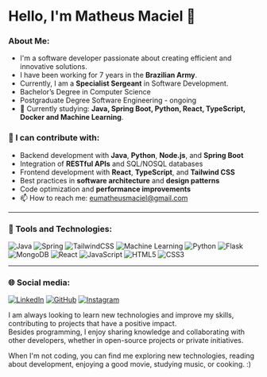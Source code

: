 # Hello, I'm Matheus Maciel 👋  

### About Me:  
- I'm a software developer passionate about creating efficient and innovative solutions.  
- I have been working for 7 years in the **Brazilian Army**.  
- Currently, I am a **Specialist Sergeant** in Software Development.  
- Bachelor’s Degree in Computer Science
- Postgraduate Degree Software Engineering - ongoing
- 🌱 Currently studying: **Java, Spring Boot, Python, React, TypeScript, Docker and Machine Learning**.  

### 💬 I can contribute with:  
- Backend development with **Java**, **Python**, **Node.js**,  and **Spring Boot**  
- Integration of **RESTful APIs** and SQL/NOSQL databases  
- Frontend development with **React**, **TypeScript**, and **Tailwind CSS**  
- Best practices in **software architecture** and **design patterns**  
- Code optimization and **performance improvements**  
- 📫 How to reach me: [eumatheusmaciel@gmail.com](mailto:eumatheusmaciel@gmail.com)  


---

### 🚀 Tools and Technologies:
![Java](https://img.shields.io/badge/Java-007396?style=for-the-badge&logo=java&logoColor=white)
![Spring](https://img.shields.io/badge/Spring-6DB33F?style=for-the-badge&logo=spring&logoColor=white)
![TailwindCSS](https://img.shields.io/badge/TailwindCSS-38B2AC?style=for-the-badge&logo=tailwind-css&logoColor=white)
![Machine Learning](https://img.shields.io/badge/Machine%20Learning-FF6F00?style=for-the-badge&logo=ai&logoColor=white) 
![Python](https://img.shields.io/badge/Python-3776AB?style=for-the-badge&logo=python&logoColor=white)
![Flask](https://img.shields.io/badge/Flask-000?style=for-the-badge&logo=flask&logoColor=white)
![MongoDB](https://img.shields.io/badge/MongoDB-4EA94B?style=for-the-badge&logo=mongodb&logoColor=white)
![React](https://img.shields.io/badge/React-61DAFB?style=for-the-badge&logo=react&logoColor=white)
![JavaScript](https://img.shields.io/badge/JavaScript-F7DF1E?style=for-the-badge&logo=javascript&logoColor=black)
![HTML5](https://img.shields.io/badge/HTML5-E34F26?style=for-the-badge&logo=html5&logoColor=white)
![CSS3](https://img.shields.io/badge/CSS3-1572B6?style=for-the-badge&logo=css3&logoColor=white)
 

---

### 🌐 Social media:
[![LinkedIn](https://img.shields.io/badge/LinkedIn-0A66C2?style=for-the-badge&logo=linkedin&logoColor=white)](https://www.linkedin.com/in/srmatheusmaciel/)
[![GitHub](https://img.shields.io/badge/GitHub-181717?style=for-the-badge&logo=github&logoColor=white)](https://github.com/srmatheusmaciel)
[![Instagram](https://img.shields.io/badge/Instagram-follow%20me%20-%23E1306C?style=for-the-badge&logo=instagram&logoColor=white)](https://www.instagram.com/srmatheusmaciel)



 
I am always looking to learn new technologies and improve my skills, contributing to projects that have a positive impact.  
Besides programming, I enjoy sharing knowledge and collaborating with other developers, whether in open-source projects or private initiatives.  

When I'm not coding, you can find me exploring new technologies, reading about development, enjoying a good movie, studying music, or cooking. :)  
